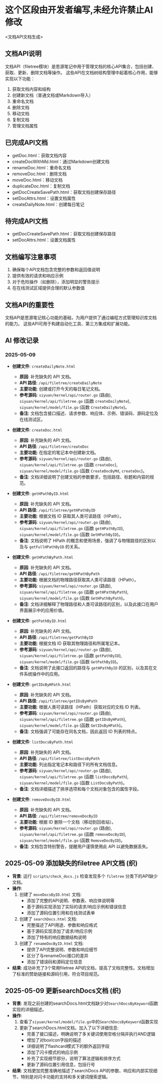 # 这个区段由开发者编写,未经允许禁止AI修改
<文档API文档生成>

## 文档API说明

文档API（filetree模块）是思源笔记中用于管理文档的核心API集合，包括创建、获取、更新、删除文档等操作。
这些API在文档树结构管理中起着核心作用，能够实现以下功能：

1. 获取文档内容和结构
2. 创建新文档（普通文档或Markdown导入）
3. 重命名文档
4. 删除文档
5. 移动文档
6. 复制文档
7. 管理文档属性

## 已完成API文档

- getDoc.html：获取文档内容
- createDocWithMd.html：通过Markdown创建文档
- renameDoc.html：重命名文档
- removeDoc.html：删除文档
- moveDoc.html：移动文档
- duplicateDoc.html：复制文档
- getDocCreateSavePath.html：获取文档创建保存路径
- setDocAttrs.html：设置文档属性
- createDailyNote.html：创建每日笔记

## 待完成API文档

- getDocCreateSavePath.html：获取文档创建保存路径
- setDocAttrs.html：设置文档属性

## 文档编写注意事项

1. 确保每个API文档包含完整的参数和返回值说明
2. 提供有效的请求和响应示例
3. 对于危险操作（如删除），添加明显的警告提示
4. 在在线测试区域提供合理的默认参数值

## 文档API的重要性

文档API是思源笔记核心功能的基础，为用户提供了通过编程方式管理知识库文档的能力。
这些API可用于构建自动化工具、第三方集成和扩展功能。

## AI 修改记录

### 2025-05-09

- **创建文件**: `createDailyNote.html`
  - **原因**: 补充缺失的 API 文档。
  - **API 路径**: `/api/filetree/createDailyNote`
  - **主要功能**: 创建或打开今天的每日笔记文档。
  - **参考源码**: `siyuan/kernel/api/router.go` (路由), `siyuan/kernel/api/filetree.go` (函数 `createDailyNote`), `siyuan/kernel/model/file.go` (函数 `CreateDailyNote`)。
  - **备注**: 文档包含接口描述、请求参数、响应体、示例、错误码、源码定位及在线测试区。

- **创建文件**: `createDoc.html`
  - **原因**: 补充缺失的 API 文档。
  - **API 路径**: `/api/filetree/createDoc`
  - **主要功能**: 在指定的笔记本中创建新文档。
  - **参考源码**: `siyuan/kernel/api/router.go` (路由), `siyuan/kernel/api/filetree.go` (函数 `createDoc`), `siyuan/kernel/model/file.go` (函数 `CreateDocByMd`, `createDoc`)。
  - **备注**: 文档详细说明了创建文档的参数要求，包括路径、标题和内容的规范。

- **创建文件**: `getHPathByID.html`
  - **原因**: 补充缺失的 API 文档。
  - **API 路径**: `/api/filetree/getHPathByID`
  - **主要功能**: 根据文档 ID 获取其人类可读路径（HPath）。
  - **参考源码**: `siyuan/kernel/api/router.go` (路由), `siyuan/kernel/api/filetree.go` (函数 `getHPathByID`), `siyuan/kernel/model/file.go` (函数 `GetHPathByID`)。
  - **备注**: 文档说明了 HPath 的概念和使用场景，强调了与物理路径的区别以及与 `getFullHPathByID` 的关系。

- **创建文件**: `getHPathByPath.html`
  - **原因**: 补充缺失的 API 文档。
  - **API 路径**: `/api/filetree/getHPathByPath`
  - **主要功能**: 根据文档的物理路径获取其人类可读路径（HPath）。
  - **参考源码**: `siyuan/kernel/api/router.go` (路由), `siyuan/kernel/api/filetree.go` (函数 `getHPathByPath`), `siyuan/kernel/model/file.go` (函数 `GetHPathByPath`)。
  - **备注**: 文档详细解释了物理路径和人类可读路径的区别，以及此接口在用户界面展示中的应用价值。

- **创建文件**: `getPathByID.html`
  - **原因**: 补充缺失的 API 文档。
  - **API 路径**: `/api/filetree/getPathByID`
  - **主要功能**: 根据文档 ID 获取其物理路径和所属笔记本。
  - **参考源码**: `siyuan/kernel/api/router.go` (路由), `siyuan/kernel/api/filetree.go` (函数 `getPathByID`), `siyuan/kernel/model/file.go` (函数 `GetPathByID`)。
  - **备注**: 文档说明了此接口返回的路径与 `getHPathByID` 的区别，以及其在文件系统操作中的应用。

- **创建文件**: `getIDsByHPath.html`
  - **原因**: 补充缺失的 API 文档。
  - **API 路径**: `/api/filetree/getIDsByHPath`
  - **主要功能**: 根据人类可读路径（HPath）获取对应的文档 ID 列表。
  - **参考源码**: `siyuan/kernel/api/router.go` (路由), `siyuan/kernel/api/filetree.go` (函数 `getIDsByHPath`), `siyuan/kernel/model/file.go` (函数 `GetIDsByHPath`)。
  - **备注**: 文档强调了可能存在同名文档，因此返回 ID 列表的特点。

- **创建文件**: `listDocsByPath.html`
  - **原因**: 补充缺失的 API 文档。
  - **API 路径**: `/api/filetree/listDocsByPath`
  - **主要功能**: 列出指定笔记本和路径下的所有文档信息。
  - **参考源码**: `siyuan/kernel/api/router.go` (路由), `siyuan/kernel/api/filetree.go` (函数 `listDocsByPath`), `siyuan/kernel/model/file.go` (函数 `ListDocsByPath`)。
  - **备注**: 文档详细描述了排序选项和每个文档对象包含的属性字段。

- **创建文件**: `removeDocByID.html`
  - **原因**: 补充缺失的 API 文档。
  - **API 路径**: `/api/filetree/removeDocByID`
  - **主要功能**: 根据 ID 删除一个文档（移动到回收站）。
  - **参考源码**: `siyuan/kernel/api/router.go` (路由), `siyuan/kernel/api/filetree.go` (函数 `removeDocByID`), `siyuan/kernel/model/file.go` (函数 `RemoveDocByID`)。
  - **备注**: 文档包含特别警告，提醒用户谨慎使用此 API 以避免数据丢失。

## 2025-05-09 添加缺失的filetree API文档 (织)

* **背景**: 运行 `scripts/check_docs.js` 检查发现多个 `filetree` 分类下的API缺少文档。
* **操作**:
  1. 创建了 `moveDocsByID.html` 文档:
     * 添加了完整的API说明、参数表、响应体说明等
     * 基于源码实现添加了实际的请求/响应示例和错误信息
     * 添加了源码位置引用和在线测试表单
  2. 创建了 `searchDocs.html` 文档:
     * 完整描述了API用途、参数和响应格式
     * 基于源码实现添加了请求/响应示例
     * 添加了特有的响应数据结构说明
  3. 创建了 `renameDocByID.html` 文档:
     * 提供了API完整说明、参数和响应细节
     * 区分了与renameDoc接口的差异
     * 添加了错误码和源码定位信息
* **结果**: 成功补充了3个常用filetree API的文档，提高了文档完整性。文档增加了标准的赞助链接和源码引用，符合项目规范。

## 2025-05-09 更新searchDocs文档 (织)

* **背景**: 发现之前创建的searchDocs.html文档缺少对`SearchDocsByKeyword`函数实现的详细描述。
* **操作**:
  1. 查看了`siyuan/kernel/model/file.go`中的`SearchDocsByKeyword`函数实现
  2. 更新了searchDocs.html文档，加入了以下详细信息:
     * 完善了接口描述，明确说明了多关键词使用空格分隔并执行AND逻辑
     * 增加了对boxIcon字段的描述
     * 详细说明了flashcard模式下的额外返回字段
     * 添加了闪卡模式的响应示例
     * 补充了实现细节部分，说明了算法逻辑和排序方式
     * 更新了源码位置引用信息，包括行号
* **结果**: 文档更加完整准确地描述了searchDocs API的参数、响应和内部实现细节，特别是对闪卡功能的支持和多关键词搜索逻辑。 